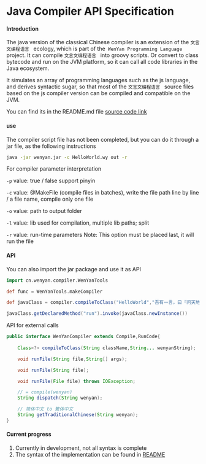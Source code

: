 # Java Compiler API Specification

#### Introduction

The java version of the classical Chinese compiler is an extension of the `文言文编程语言 ` ecology, which is part of the` WenYan Programming Language` project. It can compile `文言文编程语言 ` into groovy scripts.
Or convert to class bytecode and run on the JVM platform, so it can call all code libraries in the Java ecosystem.

It simulates an array of programming languages such as the js language, and derives syntactic sugar, so that most of the `文言文编程语言 ` source files based on the js compiler version can be compiled and compatible on the JVM.

You can find its in the README.md file [source code link](https://github.com/MagicLu550/wenyan-lang_jvm)

#### use

The compiler script file has not been completed, but you can do it through a jar file, as the following instructions
```bash
java -jar wenyan.jar -c HelloWorld.wy out -r
```

For compiler parameter interpretation

`-p` value: true / false support pinyin

`-c` value: @MakeFile (compile files in batches), write the file path line by line / a file name, compile only one file

`-o` value: path to output folder

`-l` value: lib used for compilation, multiple lib paths; split

`-r` value: run-time parameters Note: This option must be placed last, it will run the file

#### API

You can also import the jar package and use it as API

```groovy
import cn.wenyan.compiler.WenYanTools

def func = WenYanTools.makeCompiler

def javaClass = compiler.compileToClass("HelloWorld","吾有一言，曰『问天地好在』，書之。")

javaClass.getDeclaredMethod("run").invoke(javaClass.newInstance())

```

API for external calls

```java
public interface WenYanCompiler extends Compile,RunCode{
    
    Class<?> compileToClass(String className,String... wenyanString);

    void runFile(String file,String[] args);

    void runFile(String file);

    void runFile(File file) throws IOException;

    // = compile(wenyan)
    String dispatch(String wenyan);

    // 简体中文 to 繁体中文
    String getTraditionalChinese(String wenyan);
}

```

#### Current progress

1. Currently in development, not all syntax is complete
2. The syntax of the implementation can be found in [README](https://github.com/MagicLu550/wenyan-lang_jvm/blob/master/README.md)

